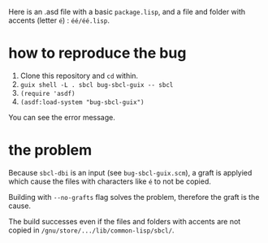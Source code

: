 Here is an .asd file with a basic `package.lisp`, and a file and folder with accents (letter `é`) : `éé/éé.lisp`.

# how to reproduce the bug

1. Clone this repository and `cd` within.
2. `guix shell -L . sbcl bug-sbcl-guix -- sbcl`
3. `(require 'asdf)`
4. `(asdf:load-system "bug-sbcl-guix")`

You can see the error message.

# the problem

Because `sbcl-dbi` is an input (see `bug-sbcl-guix.scm`), a graft is applyied which cause the files with characters like `é` to not be copied.

Building with `--no-grafts` flag solves the problem, therefore the graft is the cause.

The build successes even if the files and folders with accents are not copied in `/gnu/store/.../lib/common-lisp/sbcl/`.
